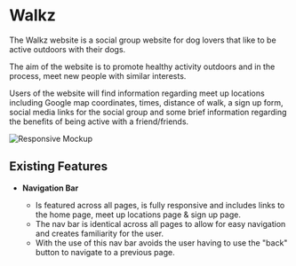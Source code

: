 # Walkz

The Walkz website is a social group website for dog lovers that like to be active outdoors with their dogs.

The aim of the website is to promote healthy activity outdoors and in the process, meet new people with similar interests.

Users of the website will find information regarding meet up locations including Google map coordinates, times, distance of walk, a sign up form, social media links for the social group and some brief information regarding the benefits of being active with a friend/friends.

![Responsive Mockup](https://github.com/Simonb567/portfolio-1/blob/main/media/walkz-mockup.png)

## Existing Features

- **Navigation Bar**

  - Is featured across all pages, is fully responsive and includes links to the home page, meet up locations page & sign up page.
  - The nav bar is identical across all pages to allow for easy navigation and creates familiarity for the user.
  - With the use of this nav bar avoids the user having to use the "back" button to navigate to a previous page.
